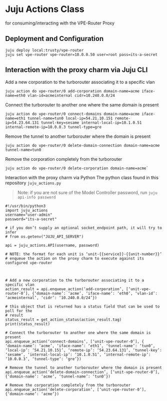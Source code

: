 # Juju Actions Class

for consuming/interacting with the VPE-Router Proxy

## Deployment and Configuration

    juju deploy local:trusty/vpe-router
    juju set vpe-router vpe-router=10.0.0.50 user=root pass=its-a-secret

## Interaction with the proxy charm via Juju CLI

Add a new corporation to the turborouter associating it to a specific vlan

    juju action do vpe-router/0 add-corporation domain-name=acme iface-name=eth0 vlan-id=acmeinternal cidr=10.240.0.0/24




 Connect the turborouter to another one where the same domain is present

    juju action do vpe-router/0 connect-domains domain-name=acme iface-name=eth1 tunnel-name=tun0 local-ip=54.21.10.151 remote-ip=54.23.64.131 tunnel-key=sesame internal-local-ip=10.1.0.51 internal-remote-ip=10.0.0.3 tunnel-type=gre

 Remove the tunnel to another turborouter where the domain is present

    juju action do vpe-router/0 delete-domain-connection domain-name=acme tunnel-name=tun0

 Remove the corporation completely from the turborouter

    juju action do vpe-router/0 delete-corporation domain-name=acme`

Interaction with the proxy charm via Python
The python class found in this repository `juju_actions.py`

> Note: if you are not sure of the Model Controller password, run `juju api-info password`

	#!/usr/bin/python3
	import juju_actions
 	username="user-admin"
	password="its-a-secret"

	# if you don’t supply an optional socket_endpoint path, it will try to infer
	# from os.getenv("JUJU_API_SERVER")

	api = juju_actions.API(username, password)

	# NOTE: the format for each unit is ‘unit-{{service}}-{{unit-number}}’
	# enqueue the action on the proxy charm to execute against its configured vpe-router



	# Add a new corporation to the turborouter associating it to a specific vlan
	action_result = api.enqueue_action(‘add-corporation’, [‘unit-vpe-router-0’], {‘domain-name’: ‘acme’, ‘iface-name’: ‘eth0’, ‘vlan-id’: ‘acmeinternal’, ‘cidr’: ‘10.240.0.0/24’})

	# this object that is returned has a status field that can be used to poll for the
	# result
	status_result = get_action_status(action_result.tag)
	print(status_result)

	# Connect the turborouter to another one where the same domain is present
	api.enqueue_action(‘connect-domains’, [‘unit-vpe-router-0’], { ‘domain-name’: ‘acme’, ‘iface-name’: ‘eth1’, ‘tunnel-name’: ‘tun0’, ‘local-ip’: ‘54.21.10.151’, ‘remote-ip’: ‘54.23.64.131’, ‘tunnel-key’: ‘sesame’, ‘internal-local-ip’: ‘10.1.0.51’, ‘internal-remote-ip’: ‘10.0.0.3’, ‘tunnel-type’: ‘gre’})

	# Remove the tunnel to another turborouter where the domain is present
	api.enqueue_action(‘delete-domain-connection’, [‘unit-vpe-router-0’], {‘domain-name’: ‘acme’, ‘tunnel-name’: ‘tun0’})

	# Remove the corporation completely from the turborouter
	api.enqueue_action(‘delete-corporation’, [‘unit-vpe-router-0’], {‘domain-name’: ‘acme’})
